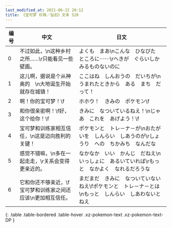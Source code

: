 ```yaml
---
last_modified_at: 2021-06-22 20:12
title: 《宝可梦 珍珠／钻石》文本 520
---
```

| 编号 | 中文 | 日文 |
| ---- | ---- | ---- |
| 0 | 不过如此，\n这种乡村之所……\r只能看见一些壁画。 | よくも　まあ\nこんな　ひなびた　ところに⋯⋯\rへきが　ぐらいしか　みるものないのに |
| 1 | 这儿啊，据说是个从神奥的　\n大地诞生开始就存在城镇！ | ここはね　しんおうの　だいちが\nうまれたときから　ある　まち　だって！ |
| 2 | 啊！你的宝可梦！\f | ホホウ！　きみの　ポケモン\f |
| 3 | 和你很亲密啊！\f好，这个给你！\f | きみに　なついているねえ！\nじゃあ　これを　あげよう！\f |
| 4 | 宝可梦和训练家相互信任，\n这是迈向胜利的关键！ | ポケモンと　トレ－ナ－が\nおたがいを　しんらい　しあうのが\rしょうり　への　ちかみち　なんだな |
| 5 | 感觉不错嘛，\n多在一起走走，\r关系会变得更亲近的。 | なかなか　いい　かんじ　だねえ\nいっしょに　あるいていれば\rもっと　なかよく　なれるだろうな |
| 6 | 它和你还不够亲近，\f宝可梦和训练家之间还应该\n更加相互信任。 | まだまだ　きみに　なついていないねえ\fポケモンと　トレ－ナ－とは\nもっと　しんらい　しあわないとねえ |
{: .table .table-bordered .table-hover .xz-pokemon-text .xz-pokemon-text-DP }